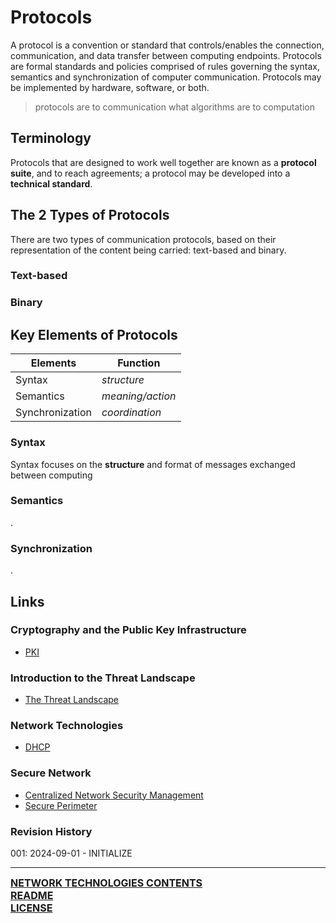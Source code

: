 # Protocols
A protocol is a convention or standard that controls/enables the connection, communication, and data transfer between computing endpoints. Protocols are formal standards and policies comprised of rules governing the syntax, semantics and synchronization of computer communication. Protocols may be implemented by hardware, software, or both.
> protocols are to communication what algorithms are to computation
## Terminology
Protocols that are designed to work well together are known as a **protocol suite**, and to reach agreements; a protocol may be developed into a **technical standard**. 


## The 2 Types of Protocols
There are two types of communication protocols, based on their representation of the content being carried: text-based and binary.

### Text-based

### Binary

## Key Elements of Protocols
| Elements        | Function         |
| --------------- | ---------------- |
| Syntax          | *structure*      |
| Semantics       | *meaning/action* |
| Synchronization | *coordination*   |
### Syntax
Syntax focuses on the **structure** and format of messages exchanged between computing  
### Semantics
.
### Synchronization
.
## Links
### Cryptography and the Public Key Infrastructure
- [PKI](https://github.com/ryancranie/cybersecurity-osint/blob/main/Notes/Cryptography%20and%20the%20Public%20Key%20Infrastructure/PKI.md)
### Introduction to the Threat Landscape
- [The Threat Landscape](https://github.com/ryancranie/cybersecurity-osint/blob/main/Notes/Introduction%20to%20the%20Threat%20Landscape/The%20Threat%20Landscape.md)
### Network Technologies
- [DHCP](https://github.com/ryancranie/cybersecurity-osint/blob/main/Notes/Network%20Technologies/DHCP.md)
### Secure Network
- [Centralized Network Security Management](https://github.com/ryancranie/cybersecurity-osint/blob/main/Notes/Secure%20Network/Centralized%20Network%20Security%20Management.md)
- [Secure Perimeter](https://github.com/ryancranie/cybersecurity-osint/blob/main/Notes/Secure%20Network/Secure%20Perimeter.md)
### Revision History
001: 2024-09-01 - INITIALIZE

---
<font size=3><b>[NETWORK TECHNOLOGIES CONTENTS](https://github.com/ryancranie/cybersecurity-osint/blob/main/Contents/-%20Network%20Technologies%20Contents.md)<br>
[README](https://github.com/ryancranie/cybersecurity-osint/blob/main/README.md)<br>
[LICENSE](https://github.com/ryancranie/cybersecurity-osint/blob/main/LICENSE)</b></font>